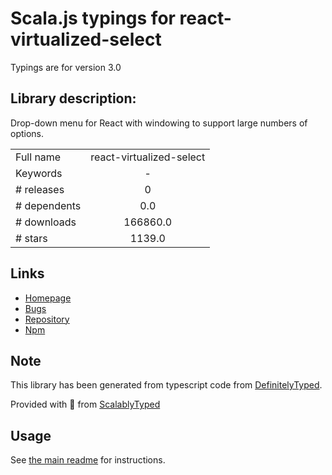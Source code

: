 
# Scala.js typings for react-virtualized-select

Typings are for version 3.0

## Library description:
Drop-down menu for React with windowing to support large numbers of options.

|                    |                 |
| ------------------ | :-------------: |
| Full name          | react-virtualized-select |
| Keywords           | - |
| # releases         | 0 |
| # dependents       | 0.0 |
| # downloads        | 166860.0 |
| # stars            | 1139.0 |

## Links
- [Homepage](https://github.com/bvaughn/react-virtualized-select)
- [Bugs](https://github.com/bvaughn/react-virtualized-select/issues)
- [Repository](https://github.com/bvaughn/react-virtualized-select)
- [Npm](https://www.npmjs.com/package/react-virtualized-select)
    


## Note
This library has been generated from typescript code from [DefinitelyTyped](https://definitelytyped.org).

Provided with :purple_heart: from [ScalablyTyped](https://github.com/oyvindberg/ScalablyTyped)

## Usage
See [the main readme](../../readme.md) for instructions.


